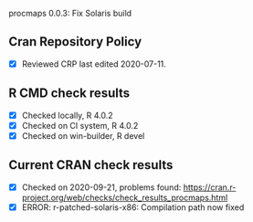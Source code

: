 procmaps 0.0.3: Fix Solaris build

## Cran Repository Policy

- [x] Reviewed CRP last edited 2020-07-11.

## R CMD check results

- [x] Checked locally, R 4.0.2
- [x] Checked on CI system, R 4.0.2
- [x] Checked on win-builder, R devel

## Current CRAN check results

- [x] Checked on 2020-09-21, problems found: https://cran.r-project.org/web/checks/check_results_procmaps.html
- [x] ERROR: r-patched-solaris-x86: Compilation path now fixed
